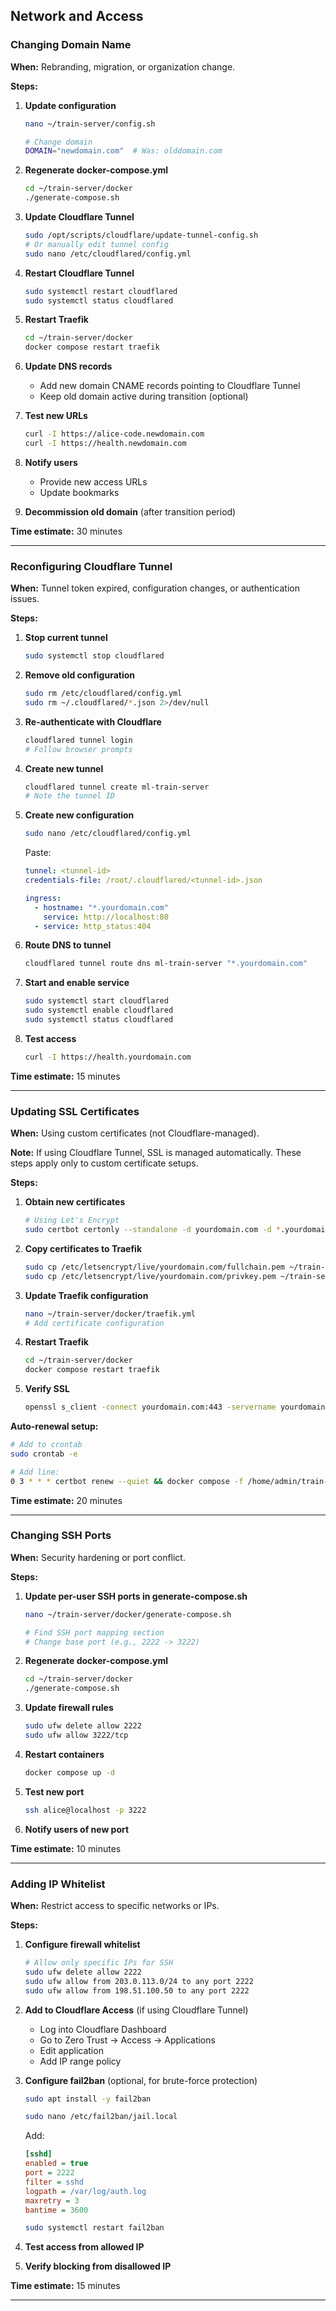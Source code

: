 

## Network and Access

### Changing Domain Name

**When:** Rebranding, migration, or organization change.

**Steps:**

1. **Update configuration**
   ```bash
   nano ~/train-server/config.sh

   # Change domain
   DOMAIN="newdomain.com"  # Was: olddomain.com
   ```

2. **Regenerate docker-compose.yml**
   ```bash
   cd ~/train-server/docker
   ./generate-compose.sh
   ```

3. **Update Cloudflare Tunnel**
   ```bash
   sudo /opt/scripts/cloudflare/update-tunnel-config.sh
   # Or manually edit tunnel config
   sudo nano /etc/cloudflared/config.yml
   ```

4. **Restart Cloudflare Tunnel**
   ```bash
   sudo systemctl restart cloudflared
   sudo systemctl status cloudflared
   ```

5. **Restart Traefik**
   ```bash
   cd ~/train-server/docker
   docker compose restart traefik
   ```

6. **Update DNS records**
   - Add new domain CNAME records pointing to Cloudflare Tunnel
   - Keep old domain active during transition (optional)

7. **Test new URLs**
   ```bash
   curl -I https://alice-code.newdomain.com
   curl -I https://health.newdomain.com
   ```

8. **Notify users**
   - Provide new access URLs
   - Update bookmarks

9. **Decommission old domain** (after transition period)

**Time estimate:** 30 minutes

---

### Reconfiguring Cloudflare Tunnel

**When:** Tunnel token expired, configuration changes, or authentication issues.

**Steps:**

1. **Stop current tunnel**
   ```bash
   sudo systemctl stop cloudflared
   ```

2. **Remove old configuration**
   ```bash
   sudo rm /etc/cloudflared/config.yml
   sudo rm ~/.cloudflared/*.json 2>/dev/null
   ```

3. **Re-authenticate with Cloudflare**
   ```bash
   cloudflared tunnel login
   # Follow browser prompts
   ```

4. **Create new tunnel**
   ```bash
   cloudflared tunnel create ml-train-server
   # Note the tunnel ID
   ```

5. **Create new configuration**
   ```bash
   sudo nano /etc/cloudflared/config.yml
   ```

   Paste:
   ```yaml
   tunnel: <tunnel-id>
   credentials-file: /root/.cloudflared/<tunnel-id>.json

   ingress:
     - hostname: "*.yourdomain.com"
       service: http://localhost:80
     - service: http_status:404
   ```

6. **Route DNS to tunnel**
   ```bash
   cloudflared tunnel route dns ml-train-server "*.yourdomain.com"
   ```

7. **Start and enable service**
   ```bash
   sudo systemctl start cloudflared
   sudo systemctl enable cloudflared
   sudo systemctl status cloudflared
   ```

8. **Test access**
   ```bash
   curl -I https://health.yourdomain.com
   ```

**Time estimate:** 15 minutes

---

### Updating SSL Certificates

**When:** Using custom certificates (not Cloudflare-managed).

**Note:** If using Cloudflare Tunnel, SSL is managed automatically. These steps apply only to custom certificate setups.

**Steps:**

1. **Obtain new certificates**
   ```bash
   # Using Let's Encrypt
   sudo certbot certonly --standalone -d yourdomain.com -d *.yourdomain.com
   ```

2. **Copy certificates to Traefik**
   ```bash
   sudo cp /etc/letsencrypt/live/yourdomain.com/fullchain.pem ~/train-server/docker/certs/
   sudo cp /etc/letsencrypt/live/yourdomain.com/privkey.pem ~/train-server/docker/certs/
   ```

3. **Update Traefik configuration**
   ```bash
   nano ~/train-server/docker/traefik.yml
   # Add certificate configuration
   ```

4. **Restart Traefik**
   ```bash
   cd ~/train-server/docker
   docker compose restart traefik
   ```

5. **Verify SSL**
   ```bash
   openssl s_client -connect yourdomain.com:443 -servername yourdomain.com
   ```

**Auto-renewal setup:**
```bash
# Add to crontab
sudo crontab -e

# Add line:
0 3 * * * certbot renew --quiet && docker compose -f /home/admin/train-server/docker/docker-compose.yml restart traefik
```

**Time estimate:** 20 minutes

---

### Changing SSH Ports

**When:** Security hardening or port conflict.

**Steps:**

1. **Update per-user SSH ports in generate-compose.sh**
   ```bash
   nano ~/train-server/docker/generate-compose.sh

   # Find SSH port mapping section
   # Change base port (e.g., 2222 -> 3222)
   ```

2. **Regenerate docker-compose.yml**
   ```bash
   cd ~/train-server/docker
   ./generate-compose.sh
   ```

3. **Update firewall rules**
   ```bash
   sudo ufw delete allow 2222
   sudo ufw allow 3222/tcp
   ```

4. **Restart containers**
   ```bash
   docker compose up -d
   ```

5. **Test new port**
   ```bash
   ssh alice@localhost -p 3222
   ```

6. **Notify users of new port**

**Time estimate:** 10 minutes

---

### Adding IP Whitelist

**When:** Restrict access to specific networks or IPs.

**Steps:**

1. **Configure firewall whitelist**
   ```bash
   # Allow only specific IPs for SSH
   sudo ufw delete allow 2222
   sudo ufw allow from 203.0.113.0/24 to any port 2222
   sudo ufw allow from 198.51.100.50 to any port 2222
   ```

2. **Add to Cloudflare Access** (if using Cloudflare Tunnel)
   - Log into Cloudflare Dashboard
   - Go to Zero Trust → Access → Applications
   - Edit application
   - Add IP range policy

3. **Configure fail2ban** (optional, for brute-force protection)
   ```bash
   sudo apt install -y fail2ban

   sudo nano /etc/fail2ban/jail.local
   ```

   Add:
   ```ini
   [sshd]
   enabled = true
   port = 2222
   filter = sshd
   logpath = /var/log/auth.log
   maxretry = 3
   bantime = 3600
   ```

   ```bash
   sudo systemctl restart fail2ban
   ```

4. **Test access from allowed IP**

5. **Verify blocking from disallowed IP**

**Time estimate:** 15 minutes

---